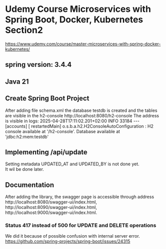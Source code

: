 # Udemy Course Microservices with Spring Boot, Docker, Kubernetes Section2
https://www.udemy.com/course/master-microservices-with-spring-docker-kubernetes/
## spring version: 3.4.4
## Java 21


## Create Spring Boot Project
After adding file schema.xml the database testdb is created and the tables are visible in the h2-console
http://localhost:8080/h2-console
The address is visible in logs:
2025-04-28T17:11:02.201+02:00  INFO 33184 --- [accounts] [  restartedMain] o.s.b.a.h2.H2ConsoleAutoConfiguration    : H2 console available at '/h2-console'. Database available at 'jdbc:h2:mem:testdb'


## Implementing /api/update
Setting metadata UPDATED_AT and UPDATED_BY is not done yet.   
It wil be done later.


## Documentation
After adding the library, the swagger page is accessible through address 
http://localhost:8080/swagger-ui/index.html,
http://localhost:8090/swagger-ui/index.html,
http://localhost:9000/swagger-ui/index.html.

### Status 417 instead of 500 for UPDATE and DELETE operations
We did it because of possible confusion with internal server error.
https://github.com/spring-projects/spring-boot/issues/24315
